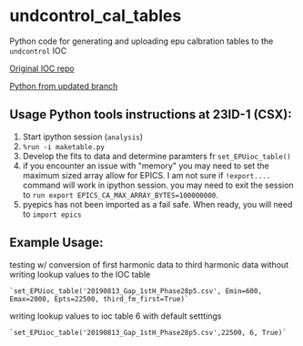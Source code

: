 # undcontrol_cal_tables
Python code for generating and uploading epu calbration tables to the `undcontrol` IOC

[Original IOC repo](https://github.com/NSLS-II-CSX/undcontrol/)

[Python from updated branch](https://github.com/NSLS-II-CSX/undcontrol/tree/six/python)

## Usage Python tools instructions at 23ID-1 (CSX):

1. Start ipython session (`analysis`) 
2. `%run -i maketable.py`
3. Develop the fits to data and determine paramters fr `set_EPUioc_table()` 
4. if you encounter an issue with "memory" you may need to set the maximum sized array allow for EPICS. I am not sure if `!export....` command will work in ipython session. you may need to exit the session to `run export EPICS_CA_MAX_ARRAY_BYTES=100000000`. 
5. pyepics has not been imported as a fail safe. When ready, you will need to `import epics`


## Example Usage:

testing w/ conversion of first harmonic data to third harmonic data without writing lookup values to the IOC table

    `set_EPUioc_table('20190813_Gap_1stH_Phase28p5.csv', Emin=600, Emax=2000, Epts=22500, third_fm_first=True)`          

writing lookup values to ioc table 6 with default setttings

    `set_EPUioc_table('20190813_Gap_1stH_Phase28p5.csv',22500, 6, True)`
